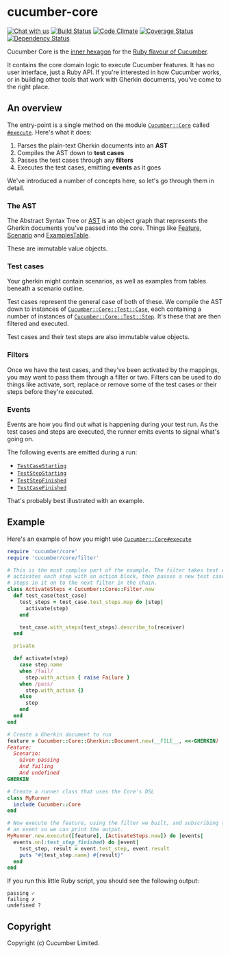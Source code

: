 # cucumber-core

[![Chat with us](https://badges.gitter.im/Join%20Chat.svg)](https://gitter.im/cucumber/cucumber-ruby?utm_source=badge&utm_medium=badge&utm_campaign=pr-badge&utm_content=badge)
[![Build Status](https://secure.travis-ci.org/cucumber/cucumber-ruby-core.svg)](http://travis-ci.org/cucumber/cucumber-ruby-core)
[![Code Climate](https://codeclimate.com/github/cucumber/cucumber-ruby-core.svg)](https://codeclimate.com/github/cucumber/cucumber-ruby-core)
[![Coverage Status](https://coveralls.io/repos/cucumber/cucumber-ruby-core/badge.svg?branch=master)](https://coveralls.io/r/cucumber/cucumber-ruby-core?branch=master)
[![Dependency Status](https://gemnasium.com/cucumber/cucumber-ruby-core.svg)](https://gemnasium.com/cucumber/cucumber-ruby-core)

Cucumber Core is the [inner hexagon](http://alistair.cockburn.us/Hexagonal+architecture) for the [Ruby flavour of Cucumber](https://github.com/cucumber/cucumber-ruby).

It contains the core domain logic to execute Cucumber features. It has no user interface, just a Ruby API. If you're interested in how Cucumber works, or in building other tools that work with Gherkin documents, you've come to the right place.

## An overview

The entry-point is a single method on the module [`Cucumber::Core`](Cucumber/Core.html) called [`#execute`](Cucumber/Core.html#execute-instance_method). Here's what it does:

1. Parses the plain-text Gherkin documents into an **AST**
2. Compiles the AST down to **test cases**
3. Passes the test cases through any **filters**
4. Executes the test cases, emitting **events** as it goes

We've introduced a number of concepts here, so let's go through them in detail.

### The AST

The Abstract Syntax Tree or [AST](Cucumber/Core/Ast.html) is an object graph that represents the Gherkin documents you've passed into the core. Things like [Feature](Cucumber/Core/Ast/Feature.html), [Scenario](Cucumber/Core/Ast/Scenario.html) and [ExamplesTable](Cucumber/Core/Ast/ExamplesTable.html).

These are immutable value objects.

### Test cases

Your gherkin might contain scenarios, as well as examples from tables beneath a scenario outline.

Test cases represent the general case of both of these. We compile the AST down to instances of [`Cucumber::Core::Test::Case`](Cucumber/Core/Test/Case.html), each containing a number of instances of [`Cucumber::Core::Test::Step`](Cucumber/Core/Test/Step.html). It's these that are then filtered and executed.

Test cases and their test steps are also immutable value objects.

### Filters

Once we have the test cases, and they've been activated by the mappings, you may want to pass them through a filter or two. Filters can be used to do things like activate, sort, replace or remove some of the test cases or their steps before they're executed.

### Events

Events are how you find out what is happening during your test run. As the test cases and steps are executed, the runner emits events to signal what's going on.

The following events are emitted during a run:

- [`TestCaseStarting`](Cucumber/Core/Events/TestCaseStarting.html)
- [`TestStepStarting`](Cucumber/Core/Events/TestStepStarting.html)
- [`TestStepFinished`](Cucumber/Core/Events/TestStepFinished.html)
- [`TestCaseFinished`](Cucumber/Core/Events/TestCaseFinished.html)

That's probably best illustrated with an example.

## Example

Here's an example of how you might use [`Cucumber::Core#execute`](Cucumber/Core#execute-instance_method)

```ruby
require 'cucumber/core'
require 'cucumber/core/filter'

# This is the most complex part of the example. The filter takes test cases as input,
# activates each step with an action block, then passes a new test case with those activated
# steps in it on to the next filter in the chain.
class ActivateSteps < Cucumber::Core::Filter.new
  def test_case(test_case)
    test_steps = test_case.test_steps.map do |step|
      activate(step)
    end

    test_case.with_steps(test_steps).describe_to(receiver)
  end

  private

  def activate(step)
    case step.name
    when /fail/
      step.with_action { raise Failure }
    when /pass/
      step.with_action {}
    else
      step
    end
  end
end

# Create a Gherkin document to run
feature = Cucumber::Core::Gherkin::Document.new(__FILE__, <<-GHERKIN)
Feature:
  Scenario:
    Given passing
    And failing
    And undefined
GHERKIN

# Create a runner class that uses the Core's DSL
class MyRunner
  include Cucumber::Core
end

# Now execute the feature, using the filter we built, and subscribing to
# an event so we can print the output.
MyRunner.new.execute([feature], [ActivateSteps.new]) do |events|
  events.on(:test_step_finished) do |event|
    test_step, result = event.test_step, event.result
    puts "#{test_step.name} #{result}"
  end
end
```

If you run this little Ruby script, you should see the following output:

```
passing ✓
failing ✗
undefined ?
```

## Copyright

Copyright (c) Cucumber Limited.
